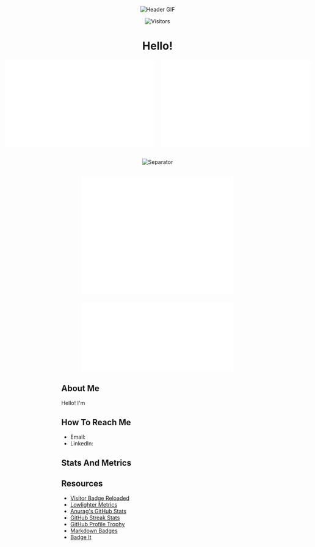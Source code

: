 <p align="center">
  <img src="https://media.giphy.com/media/3oEjI6SIIHBdRx0v0I/giphy.gif" alt="Header GIF">
</p>

<div align="center">
  
  ![Visitors](https://vbr.nathanchung.dev/badge?page_id=TheAndreyZakharov&logo=github&cache=on)
  <h1>Hello!</h1>
</div>

<div align="center" style="display: flex; justify-content: center; gap: 20px; margin-top: 20px;">
  <img src="/metrics.plugin.isocalendar.fullyear.svg" alt="Commit Calendar" width="390">
  <img src="/metrics.plugin.habits.charts.svg" alt="Coding Activity" width="390">
</div>

<p align="center" style="margin: 30px 0;">
  <img width="100%" height="1" src="https://gist.githubusercontent.com/lowlighter/3c6eaedf50273adfb7a510822672f570/raw/placeholder.svg" alt="Separator">
</p>

<div align="center" style="margin-top: 20px;">
  <img src="/github-metrics.svg" alt="GitHub Metrics" width="400">
</div>

<div align="center" style="margin-top: 20px;">
  <img src="/metrics.plugin.achievements.svg" alt="Achievements" width="400">
</div>




## About Me
Hello! I'm 

## How To Reach Me
- Email: 
- LinkedIn:

## Stats And Metrics

## Resources
- [Visitor Badge Reloaded](https://github.com/Nathan13888/VisitorBadgeReloaded?tab=readme-ov-file#migrating-from-visitor-badge)
- [Lowlighter Metrics](https://github.com/lowlighter/metrics)
- [Anurag's GitHub Stats](https://github.com/anuraghazra/github-readme-stats)
- [GitHub Streak Stats](https://github.com/DenverCoder1/github-readme-streak-stats?tab=readme-ov-file)
- [GitHub Profile Trophy](https://github.com/ryo-ma/github-profile-trophy)
- [Markdown Badges](https://github.com/Ileriayo/markdown-badges)
- [Badge It](https://github.com/pujux/badge-it?tab=readme-ov-file)

